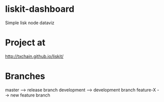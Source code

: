 # liskit-dashboard
Simple lisk node dataviz

# Project at
http://txchain.github.io/liskit/

# Branches
master --> release branch
development --> development branch
feature-X --> new feature branch
